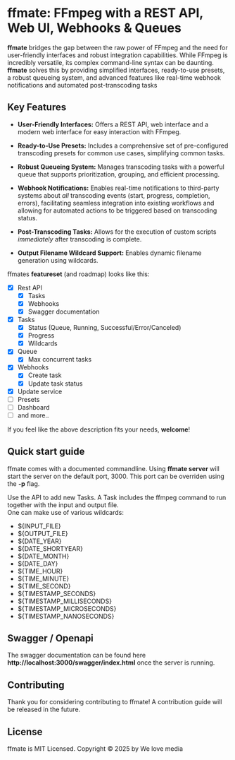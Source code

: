 # ffmate: FFmpeg with a REST API, Web UI, Webhooks & Queues

**ffmate** bridges the gap between the raw power of FFmpeg and the need for user-friendly interfaces and robust integration capabilities. While FFmpeg is incredibly versatile, its complex command-line syntax can be daunting. **ffmate** solves this by providing simplified interfaces, ready-to-use presets, a robust queueing system, and advanced features like real-time webhook notifications and automated post-transcoding tasks

## Key Features

*   **User-Friendly Interfaces:** Offers a REST API, web interface and a modern web interface for easy interaction with FFmpeg.
  
*   **Ready-to-Use Presets:** Includes a comprehensive set of pre-configured transcoding presets for common use cases, simplifying common tasks.
    
*   **Robust Queueing System:** Manages transcoding tasks with a powerful queue that supports prioritization, grouping, and efficient processing.
    
*   **Webhook Notifications:** Enables real-time notifications to third-party systems about *all* transcoding events (start, progress, completion, errors), facilitating seamless integration into existing workflows and allowing for automated actions to be triggered based on transcoding status.
  
*   **Post-Transcoding Tasks:** Allows for the execution of custom scripts *immediately* after transcoding is complete.
    
*   **Output Filename Wildcard Support:** Enables dynamic filename generation using wildcards.

ffmates **featureset** (and roadmap) looks like this:

- [x] Rest API
    - [x] Tasks
    - [x] Webhooks
    - [x] Swagger documentation
- [x] Tasks
    - [x] Status (Queue, Running, Successful/Error/Canceled)
    - [x] Progress
    - [x] Wildcards
- [x] Queue
    - [x] Max concurrent tasks
- [x] Webhooks
    - [x] Create task
    - [x] Update task status
- [x] Update service    
- [ ] Presets
- [ ] Dashboard
- [ ] and more..

If you feel like the above description fits your needs, **welcome**! 

## Quick start guide

ffmate comes with a documented commandline.
Using **ffmate server** will start the server on the default port, 3000. This port can be overriden using the **-p** flag.

Use the API to add new Tasks. A Task includes the ffmpeg command to run together with the input and output file. \
One can make use of various wildcards:
- ${INPUT_FILE}
- ${OUTPUT_FILE}
- ${DATE_YEAR}
- ${DATE_SHORTYEAR}
- ${DATE_MONTH}
- ${DATE_DAY}
- ${TIME_HOUR}
- ${TIME_MINUTE}
- ${TIME_SECOND}
- ${TIMESTAMP_SECONDS}
- ${TIMESTAMP_MILLISECONDS}
- ${TIMESTAMP_MICROSECONDS}
- ${TIMESTAMP_NANOSECONDS}

## Swagger / Openapi

The swagger documentation can be found here **http://localhost:3000/swagger/index.html** once the server is running.

## Contributing

Thank you for considering contributing to ffmate! A contribution guide will be released in the future.

## License

ffmate is MIT Licensed. Copyright © 2025 by We love media
